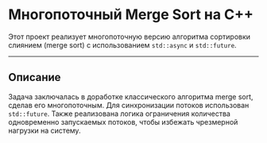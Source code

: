 # Многопоточный Merge Sort на C++

Этот проект реализует многопоточную версию алгоритма сортировки слиянием (merge sort) с использованием `std::async` и `std::future`. 

---

## Описание

Задача заключалась в доработке классического алгоритма merge sort, сделав его многопоточным. Для синхронизации потоков использован `std::future`. 
Также реализована логика ограничения количества одновременно запускаемых потоков, чтобы избежать чрезмерной нагрузки на систему.
